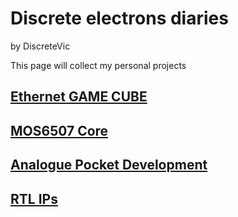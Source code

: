 # Discrete electrons diaries
<link rel="stylesheet" type="text/css" href="/css/style.css">

by DiscreteVic

This page will collect my personal projects

## [Ethernet GAME CUBE](/Ethernet_Game_Cube/)

## [MOS6507 Core](/MOS6507_core/)

## [Analogue Pocket Development](/Analogue_Pocket_Development/)

## [RTL IPs](/RTL_IPs/)

